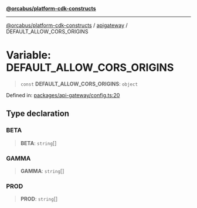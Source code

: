 [**@orcabus/platform-cdk-constructs**](../../../../README.md)

***

[@orcabus/platform-cdk-constructs](../../../../README.md) / [apigateway](../README.md) / DEFAULT\_ALLOW\_CORS\_ORIGINS

# Variable: DEFAULT\_ALLOW\_CORS\_ORIGINS

> `const` **DEFAULT\_ALLOW\_CORS\_ORIGINS**: `object`

Defined in: [packages/api-gateway/config.ts:20](https://github.com/OrcaBus/platform-cdk-constructs/blob/c976adc64e129e16931e5f8794549bfec6d441a5/packages/api-gateway/config.ts#L20)

## Type declaration

### BETA

> **BETA**: `string`[]

### GAMMA

> **GAMMA**: `string`[]

### PROD

> **PROD**: `string`[]
